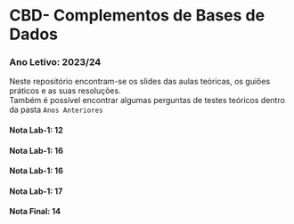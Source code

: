 # CBD- Complementos de Bases de Dados

### Ano Letivo: 2023/24

Neste repositório encontram-se os slides das aulas teóricas, os guiões práticos e as suas resoluções. <br/> 
Também é possível encontrar algumas perguntas de testes teóricos dentro da pasta `Anos Anteriores`

#### Nota Lab-1: 12
#### Nota Lab-1: 16 
#### Nota Lab-1: 16 
#### Nota Lab-1: 17 

#### Nota Final: 14
